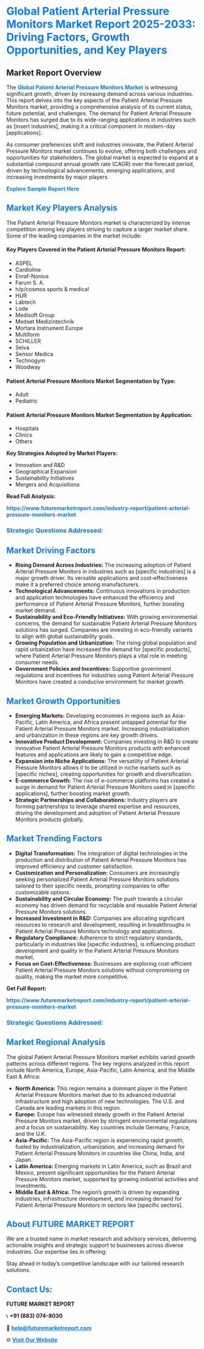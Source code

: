 <h1 style="color: #007BFF;">Global Patient Arterial Pressure Monitors Market Report 2025-2033: Driving Factors, Growth Opportunities, and Key Players</h1>

<section id="overview">
<h2>Market Report Overview</h2>
<p>The <a href="https://www.futuremarketreport.com/industry-report/patient-arterial-pressure-monitors-market" style="color: #007BFF; text-decoration: none;"><strong>Global Patient Arterial Pressure Monitors Market</strong></a> is witnessing significant growth, driven by increasing demand across various industries. This report delves into the key aspects of the Patient Arterial Pressure Monitors market, providing a comprehensive analysis of its current status, future potential, and challenges. The demand for Patient Arterial Pressure Monitors has surged due to its wide-ranging applications in industries such as [insert industries], making it a critical component in modern-day [applications].</p>
<p>As consumer preferences shift and industries innovate, the Patient Arterial Pressure Monitors market continues to evolve, offering both challenges and opportunities for stakeholders. The global market is expected to expand at a substantial compound annual growth rate (CAGR) over the forecast period, driven by technological advancements, emerging applications, and increasing investments by major players.</p>
</section>

<section id="overview">
<p><a href="https://www.futuremarketreport.com/request-sample/reportId=36081" style="color: #007BFF; text-decoration: none;"><strong>Explore Sample Report Here</strong></a></p>
</section>

<section id="key-players">
<h2 style="color: #007BFF;">Market Key Players Analysis</h2>
<p>The Patient Arterial Pressure Monitors market is characterized by intense competition among key players striving to capture a larger market share. Some of the leading companies in the market include:</p>
<h4>Key Players Covered in the Patient Arterial Pressure Monitors Report:</h4>
<ul><li>ASPEL</li><li>Cardioline</li><li>Enraf-Nonius</li><li>Farum S. A.</li><li>h/p/cosmos sports &amp; medical</li><li>HUR</li><li>Labtech</li><li>Lode</li><li>Medisoft Group</li><li>Medset Medizintechnik</li><li>Mortara Instrument Europe</li><li>Multiform</li><li>SCHILLER</li><li>Seiva</li><li>Sensor Medica</li><li>Technogym</li><li>Woodway</li></ul>
<h4>Patient Arterial Pressure Monitors Market Segmentation by Type:</h4>
<ul><li>Adult</li><li>Pediatric</li></ul>

<h4>Patient Arterial Pressure Monitors Market Segmentation by Application:</h4>
<ul><li>Hospitals</li><li>Clinics</li><li>Others</li></ul>
<p><strong>Key Strategies Adopted by Market Players:</strong></p>
<ul>
<li>Innovation and R&D</li>
<li>Geographical Expansion</li>
<li>Sustainability Initiatives</li>
<li>Mergers and Acquisitions</li>
</ul>
</section>

<section>
<p><strong>Read Full Analysis: </strong></p><a href="https://www.futuremarketreport.com/industry-report/patient-arterial-pressure-monitors-market" style="color: #007BFF; text-decoration: none;"><strong>https://www.futuremarketreport.com/industry-report/patient-arterial-pressure-monitors-market</strong></a>
<h3 style="color: #007BFF;">Strategic Questions Addressed:</h3>
</section>

<section id="driving-factors">
<h2 style="color: #007BFF;">Market Driving Factors</h2>
<ul>
<li><strong>Rising Demand Across Industries:</strong> The increasing adoption of Patient Arterial Pressure Monitors in industries such as [specific industries] is a major growth driver. Its versatile applications and cost-effectiveness make it a preferred choice among manufacturers.</li>
<li><strong>Technological Advancements:</strong> Continuous innovations in production and application technologies have enhanced the efficiency and performance of Patient Arterial Pressure Monitors, further boosting market demand.</li>
<li><strong>Sustainability and Eco-Friendly Initiatives:</strong> With growing environmental concerns, the demand for sustainable Patient Arterial Pressure Monitors solutions has surged. Companies are investing in eco-friendly variants to align with global sustainability goals.</li>
<li><strong>Growing Population and Urbanization:</strong> The rising global population and rapid urbanization have increased the demand for [specific products], where Patient Arterial Pressure Monitors plays a vital role in meeting consumer needs.</li>
<li><strong>Government Policies and Incentives:</strong> Supportive government regulations and incentives for industries using Patient Arterial Pressure Monitors have created a conducive environment for market growth.</li>
</ul>
</section>

<section id="growth-opportunities">
<h2 style="color: #007BFF;">Market Growth Opportunities</h2>
<ul>
<li><strong>Emerging Markets:</strong> Developing economies in regions such as Asia-Pacific, Latin America, and Africa present untapped potential for the Patient Arterial Pressure Monitors market. Increasing industrialization and urbanization in these regions are key growth drivers.</li>
<li><strong>Innovative Product Development:</strong> Companies investing in R&D to create innovative Patient Arterial Pressure Monitors products with enhanced features and applications are likely to gain a competitive edge.</li>
<li><strong>Expansion into Niche Applications:</strong> The versatility of Patient Arterial Pressure Monitors allows it to be utilized in niche markets such as [specific niches], creating opportunities for growth and diversification.</li>
<li><strong>E-commerce Growth:</strong> The rise of e-commerce platforms has created a surge in demand for Patient Arterial Pressure Monitors used in [specific applications], further boosting market growth.</li>
<li><strong>Strategic Partnerships and Collaborations:</strong> Industry players are forming partnerships to leverage shared expertise and resources, driving the development and adoption of Patient Arterial Pressure Monitors products globally.</li>
</ul>
</section>

<section id="trending-factors">
<h2 style="color: #007BFF;">Market Trending Factors</h2>
<ul>
<li><strong>Digital Transformation:</strong> The integration of digital technologies in the production and distribution of Patient Arterial Pressure Monitors has improved efficiency and customer satisfaction.</li>
<li><strong>Customization and Personalization:</strong> Consumers are increasingly seeking personalized Patient Arterial Pressure Monitors solutions tailored to their specific needs, prompting companies to offer customizable options.</li>
<li><strong>Sustainability and Circular Economy:</strong> The push towards a circular economy has driven demand for recyclable and reusable Patient Arterial Pressure Monitors solutions.</li>
<li><strong>Increased Investment in R&D:</strong> Companies are allocating significant resources to research and development, resulting in breakthroughs in Patient Arterial Pressure Monitors technology and applications.</li>
<li><strong>Regulatory Compliance:</strong> Adherence to strict regulatory standards, particularly in industries like [specific industries], is influencing product development and quality in the Patient Arterial Pressure Monitors market.</li>
<li><strong>Focus on Cost-Effectiveness:</strong> Businesses are exploring cost-efficient Patient Arterial Pressure Monitors solutions without compromising on quality, making the market more competitive.</li>
</ul>
</section>

<section>
<p><strong>Get Full Report: </strong></p><a href="https://www.futuremarketreport.com/industry-report/patient-arterial-pressure-monitors-market" style="color: #007BFF; text-decoration: none;"><strong>https://www.futuremarketreport.com/industry-report/patient-arterial-pressure-monitors-market</strong></a>
<h3 style="color: #007BFF;">Strategic Questions Addressed:</h3>
</section>


<section id="regional-analysis">
<h2 style="color: #007BFF;">Market Regional Analysis</h2>
<p>The global Patient Arterial Pressure Monitors market exhibits varied growth patterns across different regions. The key regions analyzed in this report include North America, Europe, Asia-Pacific, Latin America, and the Middle East & Africa:</p>
<ul>
<li><strong>North America:</strong> This region remains a dominant player in the Patient Arterial Pressure Monitors market due to its advanced industrial infrastructure and high adoption of new technologies. The U.S. and Canada are leading markets in this region.</li>
<li><strong>Europe:</strong> Europe has witnessed steady growth in the Patient Arterial Pressure Monitors market, driven by stringent environmental regulations and a focus on sustainability. Key countries include Germany, France, and the U.K.</li>
<li><strong>Asia-Pacific:</strong> The Asia-Pacific region is experiencing rapid growth, fueled by industrialization, urbanization, and increasing demand for Patient Arterial Pressure Monitors in countries like China, India, and Japan.</li>
<li><strong>Latin America:</strong> Emerging markets in Latin America, such as Brazil and Mexico, present significant opportunities for the Patient Arterial Pressure Monitors market, supported by growing industrial activities and investments.</li>
<li><strong>Middle East & Africa:</strong> The region’s growth is driven by expanding industries, infrastructure development, and increasing demand for Patient Arterial Pressure Monitors in sectors like [specific sectors].</li>
</ul>
</section>

<footer>
<h2 style="color: #007BFF;">About FUTURE MARKET REPORT</h2>
<p>We are a trusted name in market research and advisory services, delivering actionable insights and strategic support to businesses across diverse industries. Our expertise lies in offering:</p>

<p>Stay ahead in today’s competitive landscape with our tailored research solutions.</p>

<h2 style="color: #007BFF;">Contact Us:</h2>
<p><strong>FUTURE MARKET REPORT</strong></p>
<p>📞 <strong>+91 (883) 074-8030</strong></p>
<p>📧 <strong><a href="mailto:help@futuremarketreport.com" style="color: #007BFF;">help@futuremarketreport.com</a></strong></p>
<p>🌐 <strong><a href="https://www.futuremarketreport.com/" style="color: #007BFF;">Visit Our Website</a></strong></p>
</footer>